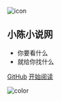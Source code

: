 ![icon](https://cdn.jsdelivr.net/gh/wugenqiang/StaticRepo/images/icon.png)

## 小陈小说网

- 你要看什么
- 就给你找什么


[GitHub](https://github.com/runlijs/chen.github.io)
[开始阅读](README.md)


<!-- 背景色 -->
![color](#fff)

